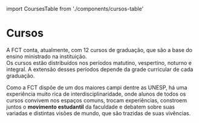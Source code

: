 import CoursesTable from './components/cursos-table'

# Cursos

A FCT conta, atualmente, com 12 cursos de graduação, que são a base do ensino ministrado na instituição.  
Os cursos estão distribuídos nos períodos matutino, vespertino, noturno e integral.
A extensão desses períodos depende da grade curricular de cada graduação.

Como a FCT dispõe de um dos maiores campi dentre as UNESP, há uma experiência muito rica de interdisciplinaridade,
onde alunos de todos os cursos convivem nos espaços comuns, trocam experiências, constroem juntos o **movimento estudantil** da
faculdade e debatem sobre suas variadas e distintas visões de mundo, que são trazidas de suas vivências.

<CoursesTable />
